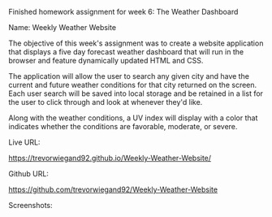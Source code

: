 Finished homework assignment for week 6: The Weather Dashboard

Name: Weekly Weather Website

The objective of this week's assignment was to create a website application that displays a five day forecast weather dashboard that will run in the browser and feature dynamically updated HTML and CSS.

The application will allow the user to search any given city and have the current and future weather conditions for that city returned on the screen. Each user search will be saved into local storage and be retained in a list for the user to click through and look at whenever they'd like.  

Along with the weather conditions, a UV index will display with a color that indicates whether the conditions are favorable, moderate, or severe.

Live URL:

https://trevorwiegand92.github.io/Weekly-Weather-Website/

Github URL:

https://github.com/trevorwiegand92/Weekly-Weather-Website


Screenshots: